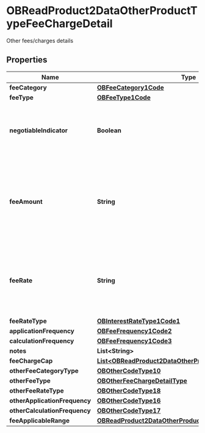 

# OBReadProduct2DataOtherProductTypeFeeChargeDetail

Other fees/charges details
## Properties

Name | Type | Description | Notes
------------ | ------------- | ------------- | -------------
**feeCategory** | [**OBFeeCategory1Code**](OBFeeCategory1Code.md) |  | 
**feeType** | [**OBFeeType1Code**](OBFeeType1Code.md) |  | 
**negotiableIndicator** | **Boolean** | Fee/charge which is usually negotiable rather than a fixed amount |  [optional]
**feeAmount** | **String** | Fee Amount charged for a fee/charge (where it is charged in terms of an amount rather than a rate) |  [optional]
**feeRate** | **String** | Rate charged for Fee/Charge (where it is charged in terms of a rate rather than an amount) |  [optional]
**feeRateType** | [**OBInterestRateType1Code1**](OBInterestRateType1Code1.md) |  |  [optional]
**applicationFrequency** | [**OBFeeFrequency1Code2**](OBFeeFrequency1Code2.md) |  | 
**calculationFrequency** | [**OBFeeFrequency1Code3**](OBFeeFrequency1Code3.md) |  |  [optional]
**notes** | **List&lt;String&gt;** |  |  [optional]
**feeChargeCap** | [**List&lt;OBReadProduct2DataOtherProductTypeFeeChargeCap&gt;**](OBReadProduct2DataOtherProductTypeFeeChargeCap.md) |  |  [optional]
**otherFeeCategoryType** | [**OBOtherCodeType10**](OBOtherCodeType10.md) |  |  [optional]
**otherFeeType** | [**OBOtherFeeChargeDetailType**](OBOtherFeeChargeDetailType.md) |  |  [optional]
**otherFeeRateType** | [**OBOtherCodeType18**](OBOtherCodeType18.md) |  |  [optional]
**otherApplicationFrequency** | [**OBOtherCodeType16**](OBOtherCodeType16.md) |  |  [optional]
**otherCalculationFrequency** | [**OBOtherCodeType17**](OBOtherCodeType17.md) |  |  [optional]
**feeApplicableRange** | [**OBReadProduct2DataOtherProductTypeFeeApplicableRange**](OBReadProduct2DataOtherProductTypeFeeApplicableRange.md) |  |  [optional]



